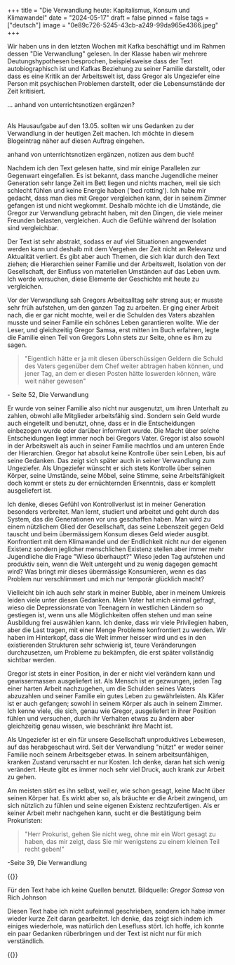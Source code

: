 +++
title = "Die Verwandlung heute: Kapitalismus, Konsum und Klimawandel"
date = "2024-05-17"
draft = false
pinned = false
tags = ["deutsch"]
image = "0e89c726-5245-43cb-a249-99da965e4366.jpeg"
+++
<!--StartFragment-->

Wir haben uns in den letzten Wochen mit Kafka beschäftigt und im Rahmen dessen "Die Verwandlung" gelesen. In der Klasse haben wir mehrere Deutungshypothesen besprochen, beispielsweise dass der Text autobiographisch ist und Kafkas Beziehung zu seiner Familie darstellt, oder dass es eine Kritik an der Arbeitswelt ist, dass Gregor als Ungeziefer eine Person mit psychischen Problemen darstellt, oder die Lebensumstände der Zeit kritisiert.

… anhand von unterrichtsnotizen ergänzen?

\
Als Hausaufgabe auf den 13.05. sollten wir uns Gedanken zu der Verwandlung in der heutigen Zeit machen. Ich möchte in diesem Blogeintrag näher auf diesen Auftrag eingehen.

anhand von unterrichtsnotizen ergänzen, notizen aus dem buch!

Nachdem ich den Text gelesen hatte, sind mir einige Parallelen zur Gegenwart eingefallen. Es ist bekannt, dass manche Jugendliche meiner Generation sehr lange Zeit im Bett liegen und nichts machen, weil sie sich schlecht fühlen und keine Energie haben ('bed rotting'). Ich habe mir gedacht, dass man dies mit Gregor vergleichen kann, der in seinem Zimmer gefangen ist und nicht wegkommt. Deshalb möchte ich die Umstände, die Gregor zur Verwandlung gebracht haben, mit den Dingen, die viele meiner Freunden belasten, vergleichen. Auch die Gefühle während der Isolation sind vergleichbar.

Der Text ist sehr abstrakt, sodass er auf viel Situationen angewendet werden kann und deshalb mit dem Vergehen der Zeit nicht an Relevanz und Aktualität verliert. Es gibt aber auch Themen, die sich klar durch den Text ziehen; die Hierarchien seiner Familie und der Arbeitswelt, Isolation von der Gesellschaft, der Einfluss von materiellen Umständen auf das Leben uvm. Ich werde versuchen, diese Elemente der Geschichte mit heute zu vergleichen. 

Vor der Verwandlung sah Gregors Arbeitsalltag sehr streng aus; er musste sehr früh aufstehen, um den ganzen Tag zu arbeiten. Er ging einer Arbeit nach, die er gar nicht mochte, weil er die Schulden des Vaters abzahlen musste und seiner Familie ein schönes Leben garantieren wollte. Wie der Leser, und gleichzeitig Gregor Samsa, erst mitten im Buch erfahren, legte die Familie einen Teil von Gregors Lohn stets zur Seite, ohne es ihm zu sagen.

> "Eigentlich hätte er ja mit diesen überschüssigen Geldern die Schuld des Vaters gegenüber dem Chef weiter abtragen haben können, und jener Tag, an dem er diesen Posten hätte loswerden können, wäre weit näher gewesen" 

\- Seite 52, Die Verwandlung

Er wurde von seiner Familie also nicht nur ausgenutzt, um ihren Unterhalt zu zahlen, obwohl alle Mitglieder arbeitsfähig sind. Sondern sein Geld wurde auch eingeteilt und benutzt, ohne, dass er in die Entscheidungen einbezogen wurde oder darüber informiert wurde. Die Macht über solche Entscheidungen liegt immer noch bei Gregors Vater. Gregor ist also sowohl in der Arbeitswelt als auch in seiner Familie machtlos und am unteren Ende der Hierarchien. Gregor hat absolut keine Kontrolle über sein Leben, bis auf seine Gedanken. Das zeigt sich später auch in seiner Verwandlung zum Ungeziefer. Als Ungeziefer wünscht er sich stets Kontrolle über seinen Körper, seine Umstände, seine Möbel, seine Stimme, seine Arbeitsfähigkeit doch kommt er stets zu der ernüchternden Erkenntnis, dass er komplett ausgeliefert ist. 

Ich denke, dieses Gefühl von Kontrollverlust ist in meiner Generation besonders verbreitet. Man lernt, studiert und arbeitet und geht durch das System, das die Generationen vor uns geschaffen haben. Man wird zu einem nützlichem Glied der Gesellschaft, das seine Lebenszeit gegen Geld tauscht und beim übermässigem Konsum dieses Geld wieder ausgibt. Konfrontiert mit dem Klimawandel und der Endlichkeit nicht nur der eigenen Existenz sondern jeglicher menschlichen Existenz stellen aber immer mehr Jugendliche die Frage "Wieso überhaupt?" Wieso jeden Tag aufstehen und produktiv sein, wenn die Welt untergeht und zu wenig dagegen gemacht wird? Was bringt mir dieses übermässige Konsumieren, wenn es das Problem nur verschlimmert und mich nur temporär glücklich macht?

Vielleicht bin ich auch sehr stark in meiner Bubble, aber in meinem Umkreis leiden viele unter diesen Gedanken. Mein Vater hat mich einmal gefragt, wieso die Depressionsrate von Teenagern in westlichen Ländern so gestiegen ist, wenn uns alle Möglichkeiten offen stehen und man seine Ausbildung frei auswählen kann. Ich denke, dass wir viele Privilegien haben, aber die Last tragen, mit einer Menge Probleme konfrontiert zu werden. Wir haben im Hinterkopf, dass die Welt immer heisser wird und es in den existierenden Strukturen sehr schwierig ist, teure Veränderungen durchzusetzen, um Probleme zu bekämpfen, die erst später vollständig sichtbar werden.

Gregor ist stets in einer Position, in der er nicht viel verändern kann und gewissermassen ausgeliefert ist. Als Mensch ist er gezwungen, jeden Tag einer harten Arbeit nachzugehen, um die Schulden seines Vaters abzuzahlen und seiner Familie ein gutes Leben zu gewährleisten. Als Käfer ist er auch gefangen; sowohl in seinem Körper als auch in seinem Zimmer. Ich kenne viele, die sich, genau wie Gregor, ausgeliefert in ihrer Position fühlen und versuchen, durch ihr Verhalten etwas zu ändern aber gleichzeitig genau wissen, wie beschränkt ihre Macht ist.

Als Ungeziefer ist er ein für  unsere Gesellschaft unproduktives Lebewesen, auf das herabgeschaut wird. Seit der Verwandlung "nützt" er weder seiner Familie noch seinem Arbeitsgeber etwas. In seinem arbeitsunfähigen, kranken Zustand verursacht er nur Kosten. Ich denke, daran hat sich wenig verändert. Heute gibt es immer noch sehr viel Druck, auch krank zur Arbeit zu gehen. 

Am meisten stört es ihn selbst, weil er, wie schon gesagt, keine Macht über seinen Körper hat. Es wirkt aber so, als bräuchte er die Arbeit zwingend, um sich nützlich zu fühlen und seine eigenen Existenz rechtzufertigen. Als er keiner Arbeit mehr nachgehen kann, sucht er die Bestätigung beim Prokuristen: 

> "Herr Prokurist, gehen Sie nicht weg, ohne mir ein Wort gesagt zu haben, das mir zeigt, dass Sie mir wenigstens zu einem kleinen Teil recht geben!"

\-Seite 39, Die Verwandlung

<!--EndFragment-->

{{<box>}}

Für den Text habe ich keine Quellen benutzt. Bildquelle: *Gregor Samsa* von Rich Johnson

Diesen Text habe ich nicht aufeinmal geschrieben, sondern ich habe immer wieder kurze Zeit daran gearbeitet. Ich denke, das zeigt sich indem ich einiges wiederhole, was natürlich den Lesefluss stört. Ich hoffe, ich konnte ein paar Gedanken rüberbringen und der Text ist nicht nur für mich verständlich.

<!--EndFragment-->

{{</box>}}